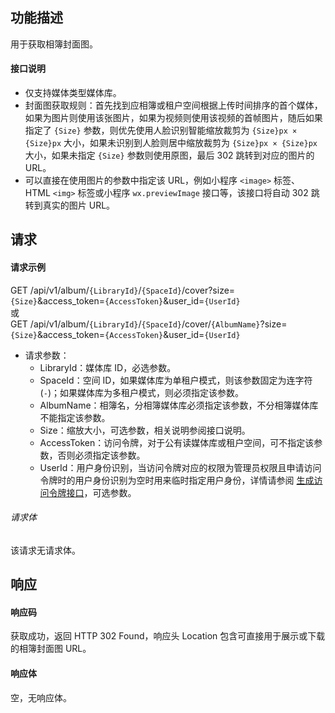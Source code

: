 ## 功能描述

用于获取相簿封面图。


#### 接口说明

- 仅支持媒体类型媒体库。
- 封面图获取规则：首先找到应相簿或租户空间根据上传时间排序的首个媒体，如果为图片则使用该张图片，如果为视频则使用该视频的首帧图片，随后如果指定了 `{Size}` 参数，则优先使用人脸识别智能缩放裁剪为 `{Size}px × {Size}px` 大小，如果未识别到人脸则居中缩放裁剪为 `{Size}px × {Size}px` 大小，如果未指定 `{Size}` 参数则使用原图，最后 302 跳转到对应的图片的 URL。
- 可以直接在使用图片的参数中指定该 URL，例如小程序 `<image>` 标签、 HTML `<img>` 标签或小程序 `wx.previewImage` 接口等，该接口将自动 302 跳转到真实的图片 URL。

## 请求

#### 请求示例  

GET /api/v1/album/`{LibraryId}`/`{SpaceId}`/cover?size=`{Size}`&access_token=`{AccessToken}`&user_id=`{UserId}`  
或  
GET /api/v1/album/`{LibraryId}`/`{SpaceId}`/cover/`{AlbumName}`?size=`{Size}`&access_token=`{AccessToken}`&user_id=`{UserId}`

- 请求参数：
    - LibraryId：媒体库 ID，必选参数。
    - SpaceId：空间 ID，如果媒体库为单租户模式，则该参数固定为连字符(`-`)；如果媒体库为多租户模式，则必须指定该参数。
    - AlbumName：相簿名，分相簿媒体库必须指定该参数，不分相簿媒体库不能指定该参数。
    - Size：缩放大小，可选参数，相关说明参阅接口说明。
    - AccessToken：访问令牌，对于公有读媒体库或租户空间，可不指定该参数，否则必须指定该参数。
    - UserId：用户身份识别，当访问令牌对应的权限为管理员权限且申请访问令牌时的用户身份识别为空时用来临时指定用户身份，详情请参阅 [生成访问令牌接口](https://cloud.tencent.com/document/product/1339/71159)，可选参数。

###### 请求体

该请求无请求体。

## 响应

#### 响应码

获取成功，返回 HTTP 302 Found，响应头 Location 包含可直接用于展示或下载的相簿封面图 URL。

#### 响应体

空，无响应体。
